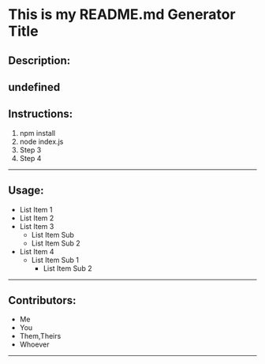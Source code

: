 # This is my README.md Generator Title
## Description:

undefined
---
## Instructions:

1. npm install
2. node index.js
3. Step 3
4. Step 4
---
## Usage:

- List Item 1
- List Item 2
- List Item 3
	- List Item Sub
	- List Item Sub 2
- List Item 4
	- List Item Sub 1
		- List Item Sub 2
---
## Contributors:

- Me
- You
- Them,Theirs
- Whoever

---
